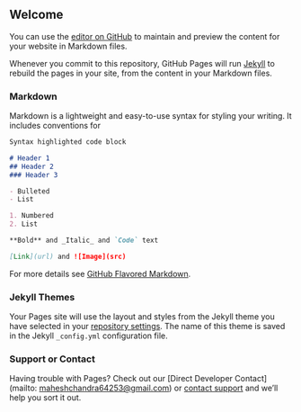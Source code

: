 ## Welcome

You can use the [editor on GitHub](https://github.com/SouLOxygeN/training-assignmant/edit/master/README.md) to maintain and preview the content for your website in Markdown files.

Whenever you commit to this repository, GitHub Pages will run [Jekyll](https://jekyllrb.com/) to rebuild the pages in your site, from the content in your Markdown files.

### Markdown

Markdown is a lightweight and easy-to-use syntax for styling your writing. It includes conventions for

```markdown
Syntax highlighted code block

# Header 1
## Header 2
### Header 3

- Bulleted
- List

1. Numbered
2. List

**Bold** and _Italic_ and `Code` text

[Link](url) and ![Image](src)
```

For more details see [GitHub Flavored Markdown](https://guides.github.com/features/mastering-markdown/).

### Jekyll Themes

Your Pages site will use the layout and styles from the Jekyll theme you have selected in your [repository settings](https://github.com/SouLOxygeN/training-assignmant/settings). The name of this theme is saved in the Jekyll `_config.yml` configuration file.

### Support or Contact

Having trouble with Pages? Check out our [Direct Developer Contact](mailto: maheshchandra64253@gmail.com) or [contact support](mailto:prateek.singh.hec@gmail.com) and we’ll help you sort it out.
